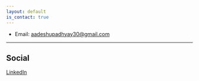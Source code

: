 ```yaml
---
layout: default
is_contact: true
---
```


* Email: [aadeshupadhyay30@gmail.com](mailto:aadeshupadhyay30@gmail.com)


---

## Social

 [LinkedIn](https://www.linkedin.com/in/aadeshupadhyay/)

